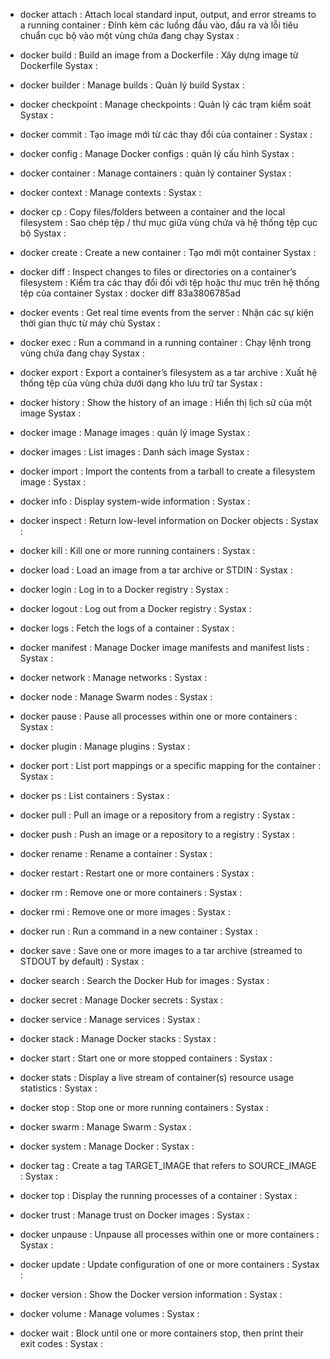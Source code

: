 * docker attach	    : Attach local standard input, output, and error streams to a running container
                    : Đính kèm các luồng đầu vào, đầu ra và lỗi tiêu chuẩn cục bộ vào một vùng chứa đang chạy
Systax              :
 
* docker build	    : Build an image from a Dockerfile
                    : Xây dựng image từ Dockerfile
Systax              :
 
* docker builder	: Manage builds
                    : Quản lý build
Systax              :
 
* docker checkpoint	: Manage checkpoints
                    : Quản lý các trạm kiểm soát
Systax              :
 
* docker commit	    : Tạo image mới từ các thay đổi của container
                    :
Systax              :
 
* docker config	    : Manage Docker configs
                    : quản lý cấu hình
Systax              :
 
* docker container	: Manage containers
                    : quản lý container
Systax              :
 
* docker context	: Manage contexts
                    :
Systax              :
 
* docker cp	        : Copy files/folders between a container and the local filesystem
                    : Sao chép tệp / thư mục giữa vùng chứa và hệ thống tệp cục bộ
Systax              :
 
* docker create	    : Create a new container
                    : Tạo mới một container
Systax              :
 
* docker diff	    : Inspect changes to files or directories on a container’s filesystem
                    : Kiểm tra các thay đổi đối với tệp hoặc thư mục trên hệ thống tệp của container
Systax              : docker diff 83a3806785ad
 
* docker events	    : Get real time events from the server
                    : Nhận các sự kiện thời gian thực từ máy chủ
Systax              :
 
* docker exec	    : Run a command in a running container
                    : Chạy lệnh trong vùng chứa đang chạy
Systax              :
 
* docker export	    : Export a container’s filesystem as a tar archive
                    : Xuất hệ thống tệp của vùng chứa dưới dạng kho lưu trữ tar
Systax              :
 
* docker history	: Show the history of an image
                    : Hiển thị lịch sử của một image
Systax              :
 
* docker image	    : Manage images
                    : quản lý image
Systax              :
 
* docker images	    : List images
                    : Danh sách image
Systax              :
 
* docker import	    : Import the contents from a tarball to create a filesystem image
                    :
Systax              :
 
* docker info	    : Display system-wide information
                    :
Systax              :
 
* docker inspect	: Return low-level information on Docker objects
                    :
Systax              :
 
* docker kill	    : Kill one or more running containers
                    :
Systax              :
 
* docker load	    : Load an image from a tar archive or STDIN
                    :
Systax              :
 
* docker login	    : Log in to a Docker registry
                    :
Systax              :
 
* docker logout	    : Log out from a Docker registry
                    :
Systax              :
 
* docker logs	    : Fetch the logs of a container
                    :
Systax              :
 
* docker manifest	: Manage Docker image manifests and manifest lists
                    :
Systax              :
 
* docker network	: Manage networks
                    :
Systax              :
 
* docker node	    : Manage Swarm nodes
                    :
Systax              :
 
* docker pause	    : Pause all processes within one or more containers
                    :
Systax              :
 
* docker plugin	    : Manage plugins
                    :
Systax              :
 
* docker port	    : List port mappings or a specific mapping for the container
                    :
Systax              :
 
* docker ps	        : List containers
                    :
Systax              :
 
* docker pull	    : Pull an image or a repository from a registry
                    :
Systax              :
 
* docker push	    : Push an image or a repository to a registry
                    :
Systax              :
 
* docker rename	    : Rename a container
                    :
Systax              :
 
* docker restart	: Restart one or more containers
                    :
Systax              :
 
* docker rm	        : Remove one or more containers
                    :
Systax              :
 
* docker rmi	    : Remove one or more images
                    :
Systax              :
 
* docker run	    : Run a command in a new container
                    :
Systax              :
 
* docker save	    : Save one or more images to a tar archive (streamed to STDOUT by default)
                    :
Systax              :
 
* docker search	    : Search the Docker Hub for images
                    :
Systax              :
 
* docker secret	    : Manage Docker secrets
                    :
Systax              :
 
* docker service	: Manage services
                    :
Systax              :
 
* docker stack	    : Manage Docker stacks
                    :
Systax              :
 
* docker start	    : Start one or more stopped containers
                    :
Systax              :
 
* docker stats	    : Display a live stream of container(s) resource usage statistics
                    :
Systax              :
 
* docker stop	    : Stop one or more running containers
                    :
Systax              :
 
* docker swarm	    : Manage Swarm
                    :
Systax              :
 
* docker system	    : Manage Docker
                    :
Systax              :
 
* docker tag	    : Create a tag TARGET_IMAGE that refers to SOURCE_IMAGE
                    :
Systax              :
 
* docker top	    : Display the running processes of a container
                    :
Systax              :
 
* docker trust	    : Manage trust on Docker images
                    :
Systax              :
 
* docker unpause	: Unpause all processes within one or more containers
                    :
Systax              :
 
* docker update	    : Update configuration of one or more containers
                    :
Systax              :
 
* docker version	: Show the Docker version information
                    :
Systax              :
 
* docker volume	    : Manage volumes
                    :
Systax              :
 
* docker wait	    : Block until one or more containers stop, then print their exit codes 
                    :
Systax              :
 